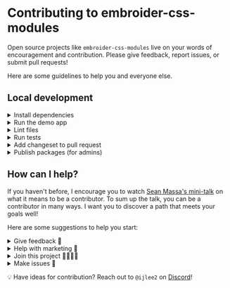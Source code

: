 # Contributing to embroider-css-modules

Open source projects like `embroider-css-modules` live on your words of encouragement and contribution. Please give feedback, report issues, or submit pull requests!

Here are some guidelines to help you and everyone else.


## Local development

<details>
<summary>Install dependencies</summary>

1. Fork and clone this repo.

    ```sh
    git clone git@github.com:<your GitHub handle>/embroider-css-modules.git
    ```

1. Change directory.

    ```sh
    cd embroider-css-modules
    ```

1. Use [`pnpm`](https://pnpm.io/installation) to install dependencies.

    ```sh
    pnpm install
    ```

</details>


<details>
<summary>Run the demo app</summary>

1. Once dependencies have been installed, you can run the [demo app](./docs/embroider-css-modules).

    ```sh
    # From the workspace root
    pnpm start
    ```

1. Open the app at [http://localhost:4200](http://localhost:4200).

</details>


<details>
<summary>Lint files</summary>

1. When you write code, please check that it meets the linting rules.

    ```sh
    # From the workspace root
    pnpm lint
    ```

1. You can run `lint:fix` to automatically fix linting errors.

    ```sh
    # From the workspace root
    pnpm lint:fix
    ```

</details>


<details>
<summary>Run tests</summary>

1. When you write code, please check that all tests continue to pass.

    ```sh
    # From the workspace root
    pnpm test
    ```

</details>


<details>

<summary>Add changeset to pull request</code></summary>

1. To record how a pull request affects packages, you will want to add a changeset.

    The changeset provides a summary of the code change. It also describes how package versions should be updated (major, minor, or patch) as a result of the code change.

    ```sh
    # From the workspace root
    pnpm changeset
    ```

</details>


<details>

<summary>Publish packages (for admins)</summary>

1. Generate a [personal access token](https://github.com/settings/tokens/) in GitHub, with default values for scopes (none selected).

1. Run the `publish:changelogs` script. This removes changesets, updates the package versions, and updates the `CHANGELOG`'s.

    ```sh
    # From the workspace root
    GITHUB_TOKEN=<YOUR_PERSONAL_ACCESS_TOKEN> pnpm publish:changelogs
    ```

1. The workspace root's version (e.g. `0.1.3`) is more of an identifier than a (semantic) version. We will use it to name the tag that will be published.

    In the root `package.json`, update the version following the "highest-version" formula:

    ```
    workspace root version = max(
      max(all package versions),
      workspace root version + 0.0.1,
    );
    ```

1. [Create a tag](https://github.com/ijlee2/embroider-css-modules/releases/new) and provide release notes. The tag name should match the workspace root's version.

1. Publish the packages.

    ```sh
    # From the workspace root
    pnpm publish:packages
    ```

</details>


## How can I help?

If you haven't before, I encourage you to watch [Sean Massa's mini-talk](https://www.youtube.com/watch?v=CcSKlsc_AhQ) on what it means to be a contributor. To sum up the talk, you can be a contributor in many ways. I want you to discover a path that meets your goals well!

Here are some suggestions to help you start:


<details>
<summary>Give feedback 💞</summary>

1. An open source project's value comes from people using the code and extending it to make greater things. Let me know how you use CSS modules in your Ember app or addon!

1. You can **create an issue** to:

    - Share how you used `embroider-css-modules`
    - Share what you liked or didn't like about `embroider-css-modules`

</details>


<details>
<summary>Help with marketing 📢</summary>

1. Platforms include:

    - Blog post
    - GitHub star
    - Meetup or conference talk
    - Social media
    - Word of mouth

</details>


<details>
<summary>Join this project 👩‍💻👨‍💻</summary>

1. Help me maintain the project! I have limited time and there is much that I don't know.

    - Cut releases
    - Research new ways to implement CSS modules
    - Respond to issues
    - Review pull requests

</details>


<details>
<summary>Make issues 📝</summary>

1. In addition to sharing feedback (described in `Give feedback`), you can create an issue to:

    - Ask for better documentation
    - Ask for new feature or refactor
    - Report bug
    - Report outdated dependency

1. When reporting a bug, please provide details to help me understand what's going on. If possible, please use the latest version of `embroider-css-modules` and set up a public demo that I (and others) can check the code.

</details>


💡 Have ideas for contribution? Reach out to `@ijlee2` on [Discord](https://discord.com/invite/emberjs)!
